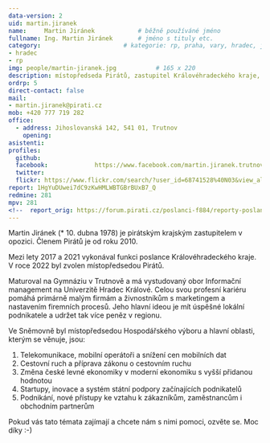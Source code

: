 ```yaml
---
data-version: 2
uid: martin.jiranek
name:     Martin Jiránek      		# běžně používáné jméno
fullname: Ing. Martin Jiránek  		# jméno s tituly etc.
category:                 		# kategorie: rp, praha, vary, hradec, jmk, senat
- hradec
- rp
img: people/martin-jiranek.jpg           # 165 x 220
description: místopředseda Pirátů, zastupitel Královéhradeckého kraje, exposlanec # kratký popis, max 160 znaků
ordrp: 5 
direct-contact: false
mail:
- martin.jiranek@pirati.cz
mob: +420 777 719 282
office: 
  - address: Jihoslovanská 142, 541 01, Trutnov
    opening:
asistenti:
profiles:
  github:
  facebook:				https://www.facebook.com/martin.jiranek.trutnov
  twitter:
  flickr: https://www.flickr.com/search/?user_id=68741528%40N03&view_all=1&text=martin%20jir%C3%A1nek
report: 1HgYuDUwei7dC9zKwHMLWBTGBrBUxB7_Q
redmine: 281
mpv: 281
<!--  report_orig: https://forum.pirati.cz/poslanci-f884/reporty-poslance-martina-jiranka-t39058.html-->
---
```


Martin Jiránek (* 10. dubna 1978) je pirátským krajským zastupitelem v opozici. Členem Pirátů je od roku 2010.

Mezi lety 2017 a 2021 vykonával funkci poslance Královéhradeckého kraje. V roce 2022 byl zvolen místopředsedou Pirátů.

Maturoval na Gymnáziu v Trutnově a má vystudovaný obor Informační management na Univerzitě Hradec Králové. Celou svou profesní kariéru pomáhá primárně malým firmám a živnostníkům s marketingem a nastavením firemních procesů. Jeho hlavní ideou je mít úspěšné lokální podnikatele a udržet tak více peněz v regionu.

Ve Sněmovně byl místopředsedou Hospodářského výboru a hlavní oblasti, kterým se věnuje, jsou:
1. Telekomunikace, mobilní operátoři a snížení cen mobilních dat
2. Cestovní ruch a příprava zákonu o cestovním ruchu
3. Změna české levné ekonomiky v moderní ekonomiku s vyšší přidanou hodnotou
4. Startupy, inovace a systém státní podpory začínajících podnikatelů
5. Podnikání, nové přístupy ke vztahu k zákazníkům, zaměstnancům i obchodním partnerům

Pokud vás tato témata zajímají a chcete nám s nimi pomoci, ozvěte se. Moc díky :-)
